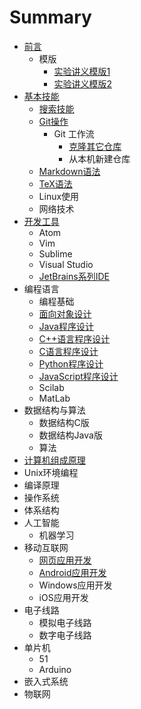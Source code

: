 # Summary

* [前言](README.md)
  * 模版
    * [实验讲义模版1](lab_handout_template1.md)
    * [实验讲义模版2](lab_handout_template2.md)
* [基本技能](skills/README.md)
  * [搜索技能](skills/search.md) 
  * [Git操作](skills/git/README.md)
    * Git 工作流
      * [克隆其它仓库](skills/git/workflow/basic_clone_repo.md)
      * 从本机新建仓库
  * [Markdown语法](skills/markdown/README.md)
  * [TeX语法](skills/tex/README.md)
  * Linux使用
  * 网络技术
* [开发工具](tools/README.md)
  * Atom
  * Vim
  * Sublime
  * Visual Studio
  * [JetBrains系列IDE](tools/ide/jetbrains/README.md)
* 编程语言
   * 编程基础
   * [面向对象设计](lang/oo/README.md)
   * [Java程序设计](lang/java/README.md)
   * [C++语言程序设计](lang/cplusplus/README.md)
   * [C语言程序设计](lang/c/README.md)
   * [Python程序设计](lang/python/README.md)
   * [JavaScript程序设计](lang/js/README.md)
   * Scilab
   * MatLab
* 数据结构与算法
  * 数据结构C版
  * 数据结构Java版
  * 算法
* [计算机组成原理](cs/zuchen/README.md)
* Unix环境编程
* 编译原理
* 操作系统
* 体系结构
* 人工智能
  * 机器学习
* 移动互联网
   * [网页应用开发](iot/webapp/README.md)
   * [Android应用开发](iot/android/README.md)
   * Windows应用开发
   * iOS应用开发
* 电子线路
  * 模拟电子线路
  * 数字电子线路
* 单片机
   * 51
   * Arduino
* 嵌入式系统
* 物联网
